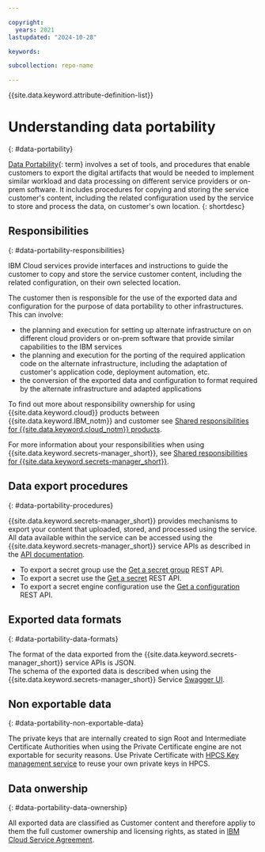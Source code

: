 ```yaml
---

copyright:
  years: 2021
lastupdated: "2024-10-28"

keywords:

subcollection: repo-name

---
```


{{site.data.keyword.attribute-definition-list}}



# Understanding data portability
{: #data-portability}





[Data Portability](#x2113280){: term} involves a set of tools, and procedures that enable customers to export the digital artifacts that would be needed to implement similar workload and data processing on different service providers or on-prem software. It includes procedures for copying and storing the service customer's content, including the related configuration used by the service to store and process the data, on customer's own location.
{: shortdesc}

## Responsibilities
{: #data-portability-responsibilities}

IBM Cloud services provide interfaces and instructions to guide the customer to copy and store the service customer content, including the related configuration, on their own selected location.

The customer then is responsible for the use of the exported data and configuration for the purpose of data portability to other infrastructures.
This can involve:

- the planning and execution for setting up alternate infrastructure on on different cloud providers or on-prem software that provide similar capabilities to the IBM services
- the planning and execution for the porting of the required application code on the alternate infrastructure, including the adaptation of customer's application code, deployment automation, etc.
- the conversion of the exported data and configuration to format required by the alternate infrastructure and adapted applications


To find out more about responsibility ownership for using {{site.data.keyword.cloud}} products between {{site.data.keyword.IBM_notm}} and customer see [Shared responsibilities for {{site.data.keyword.cloud_notm}} products](/docs/overview?topic=overview-shared-responsibilities).



For more information about your responsibilities when using {{site.data.keyword.secrets-manager_short}}, see [Shared responsibilities for {{site.data.keyword.secrets-manager_short}}](docs/secrets-manager?topic=secrets-manager-understanding-your-responsabilities).

## Data export procedures
{: #data-portability-procedures}

{{site.data.keyword.secrets-manager_short}} provides mechanisms to export your content that uploaded, stored, and processed using the service.  
All data available within the service can be accessed using the {{site.data.keyword.secrets-manager_short}} service APIs as described in the [API documentation](/apidocs/secrets-manager/secrets-manager-v2).

   - To export a secret group use the [Get a secret group](/apidocs/secrets-manager/secrets-manager-v2#get-secret-group) REST API.
   - To export a secret use the [Get a secret](h/apidocs/secrets-manager/secrets-manager-v2#get-secret) REST API.
   - To export a secret engine configuration use the [Get a configuration](/apidocs/secrets-manager/secrets-manager-v2#get-configuration) REST API.

## Exported data formats
{: #data-portability-data-formats}

The format of the data exported from the {{site.data.keyword.secrets-manager_short}} service APIs is JSON.  
The schema of the exported data is described when using the {{site.data.keyword.secrets-manager_short}} Service [Swagger UI](/docs/secrets-manager?topic=secrets-manager-endpoints&q=openapi&tags=secrets-manager#public-endpoints). 

## Non exportable data
{: #data-portability-non-exportable-data}

The private keys that are internally created to sign Root and Intermediate Certificate Authorities when using the Private Certificate engine are not exportable for security reasons. 
Use Private Certificate with [HPCS Key management service](docs/secrets-manager?topic=secrets-manager-prepare-create-certificates#prepare-hpcs) to reuse your own private keys in HPCS.

## Data onwership
{: #data-portability-data-ownership}

All exported data are classified as Customer content and therefore appliy to them the full customer ownership and licensing rights, as stated in [IBM Cloud Service Agreement](https://www.ibm.com/terms/?id=Z126-6304_WS).
